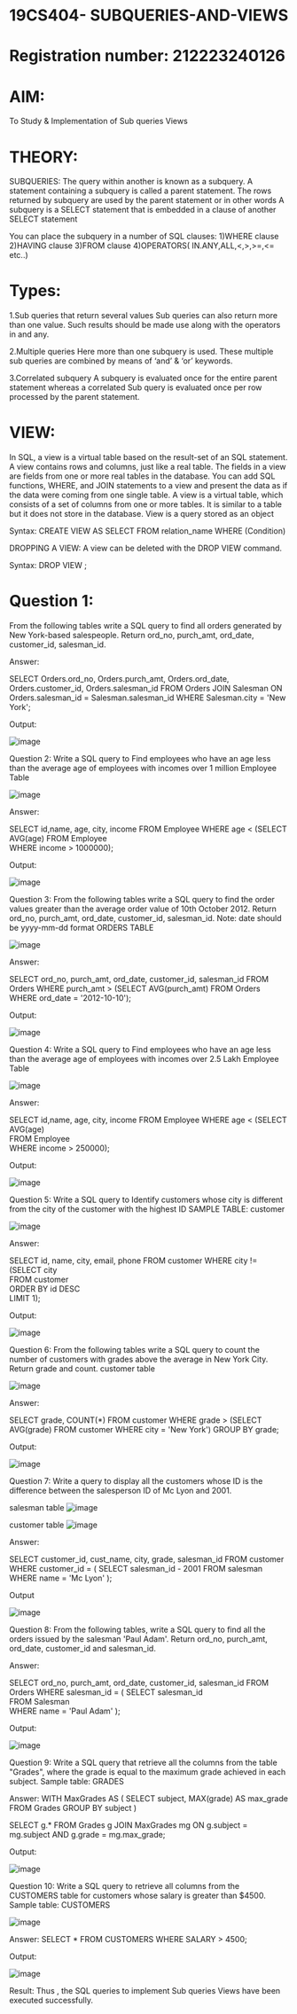 # 19CS404- SUBQUERIES-AND-VIEWS
# Registration number: 212223240126

# AIM: 
To Study & Implementation of Sub queries Views 
 
# THEORY: 
SUBQUERIES: 
The query within another is known as a subquery. A statement containing a subquery is called a 
parent statement. The rows returned by subquery are used by the parent statement or in other 
words A subquery is a SELECT statement that is embedded in a clause of another SELECT 
statement 
 
You can place the subquery in a number of SQL clauses: 
1)WHERE clause 
2)HAVING clause 
3)FROM clause 
4)OPERATORS( IN.ANY,ALL,<,>,>=,<= etc..) 
 
# Types: 
1.Sub queries that return several values 
Sub queries can also return more than one value. Such results should be made use along with the 
operators in and any. 
 
2.Multiple queries 
Here more than one subquery is used. These multiple sub queries are combined by means of 
‘and’ & ‘or’ keywords. 
 
3.Correlated subquery 
A subquery is evaluated once for the entire parent statement whereas a correlated Sub query is 
evaluated once per row processed by the parent statement. 
 
 
 
# VIEW: 

In SQL, a view is a virtual table based on the result-set of an SQL statement. A view contains 
rows and columns, just like a real table. The fields in a view are fields from one or more real 
tables in the database. You can add SQL functions, WHERE, and JOIN statements to a view and 
present the data as if the data were coming from one single table. A view is a virtual table, which 
consists of a set of columns from one or more tables. It is similar to a table but it does not store 
in the database. View is a query stored as an object 
  
Syntax: 
CREATE VIEW AS 
SELECT FROM relation_name WHERE (Condition) 
 
DROPPING A VIEW: 
A view can be deleted with the DROP VIEW command. 
 
Syntax: DROP VIEW ; 
 
# Question 1: 
From the following tables write a SQL query to find all orders generated by New York-based 
salespeople. Return ord_no, purch_amt, ord_date, customer_id, salesman_id. 
 
Answer: 

SELECT Orders.ord_no, Orders.purch_amt, Orders.ord_date, Orders.customer_id, 
Orders.salesman_id 
FROM Orders 
JOIN Salesman ON Orders.salesman_id = Salesman.salesman_id 
WHERE Salesman.city = 'New York'; 

Output: 

 ![image](https://github.com/user-attachments/assets/2714a9eb-f64d-4a9c-acbb-b973e0dca3e2)

 
Question 2: 
Write a SQL query to Find employees who have an age less than the average age of employees 
with incomes over 1 million 
Employee Table 

![image](https://github.com/user-attachments/assets/f4c44c07-1f1a-4c48-ba21-210a1ba269d6)

 
Answer: 

SELECT id,name, age, city, income 
FROM Employee 
WHERE age < (SELECT AVG(age)
             FROM Employee  
             WHERE income > 1000000); 
 
Output: 
 
![image](https://github.com/user-attachments/assets/1f84c318-3c56-426f-b310-9c06fbcf7fe3)

Question 3: 
From the following tables write a SQL query to find the order values greater than the average 
order value of 10th October 2012. Return ord_no, purch_amt, ord_date, customer_id, 
salesman_id. 
Note: date should be yyyy-mm-dd format 
ORDERS TABLE 

![image](https://github.com/user-attachments/assets/71f65535-d446-4156-b338-59c4897063d0)

Answer: 

SELECT ord_no, purch_amt, ord_date, customer_id, salesman_id 
FROM Orders 
WHERE purch_amt > (SELECT AVG(purch_amt) 
                   FROM Orders 
                   WHERE ord_date = '2012-10-10'); 


Output: 

![image](https://github.com/user-attachments/assets/f435d383-111b-48c8-b125-7a74b1e3b433)
 
 
Question 4: 
Write a SQL query to Find employees who have an age less than the average age of employees 
with incomes over 2.5 Lakh 
Employee Table 

![image](https://github.com/user-attachments/assets/be9dd5aa-d94f-49b6-801c-3e5f1cb91542)

Answer: 

SELECT id,name, age, city, income 
FROM Employee 
WHERE age < (SELECT AVG(age)  
             FROM Employee  
             WHERE income > 250000); 
 
Output: 
 
![image](https://github.com/user-attachments/assets/03d8c9a9-3cfc-4a44-b29e-653de3668517)
 
Question 5: 
Write a SQL query to Identify customers whose city is different from the city of the customer 
with the highest ID 
SAMPLE TABLE: customer 

![image](https://github.com/user-attachments/assets/446b2491-d40d-480d-945f-b2a6a15d5798)

Answer: 

SELECT id, name, city, email, phone 
FROM customer 
WHERE city != (SELECT city  
               FROM customer  
               ORDER BY id DESC  
               LIMIT 1);
               
Output: 

![image](https://github.com/user-attachments/assets/65477e26-463a-40ce-b610-7f190b886a90)
 
 
Question 6: 
From the following tables write a SQL query to count the number of customers with grades 
above the average in New York City. Return grade and count. 
customer table 

![image](https://github.com/user-attachments/assets/b818730c-847d-4b6a-8981-75cb0f70fee9)

Answer: 

SELECT grade, COUNT(*) 
FROM customer 
WHERE  grade > (SELECT AVG(grade) FROM customer WHERE city = 'New York') 
GROUP BY grade; 


Output: 

 ![image](https://github.com/user-attachments/assets/c0da5304-f3ef-45d3-a8a7-68989829e460)

 
Question 7: 
Write a query to display all the customers whose ID is the difference between the salesperson ID 
of Mc Lyon and 2001. 

salesman table 
![image](https://github.com/user-attachments/assets/7edacfc0-7b6e-4d8f-8c5a-d9326c2535bb)

customer table 
![image](https://github.com/user-attachments/assets/b44d4c12-e227-43a1-9af2-30e380be7ed7)

Answer: 

SELECT customer_id, cust_name, city, grade, salesman_id 
FROM customer 
WHERE customer_id = ( 
    SELECT salesman_id - 2001 
    FROM salesman 
    WHERE name = 'Mc Lyon' 
); 

Output 
 
![image](https://github.com/user-attachments/assets/6a1bb04b-4eb0-43bd-9551-b211c7272cf8)
 
Question 8: 
From the following tables, write a SQL query to find all the orders issued by the salesman 'Paul 
Adam'. Return ord_no, purch_amt, ord_date, customer_id and salesman_id. 
 
Answer: 

SELECT ord_no, purch_amt, ord_date, customer_id, salesman_id 
FROM Orders 
WHERE salesman_id = ( 
    SELECT salesman_id  
    FROM Salesman  
    WHERE name = 'Paul Adam' 
); 
 
Output: 

![image](https://github.com/user-attachments/assets/9a40849c-55c5-4b3a-88b4-36db2875b4c5)


Question 9: 
Write a SQL query that retrieve all the columns from the table "Grades", where the grade is 
equal to the maximum grade achieved in each subject. 
Sample table: GRADES 
 
Answer: 
WITH MaxGrades AS ( 
    SELECT subject, MAX(grade) AS max_grade 
    FROM Grades 
    GROUP BY subject 
) 
 
SELECT g.* 
FROM Grades g 
JOIN MaxGrades mg ON g.subject = mg.subject AND g.grade = mg.max_grade; 
 
Output: 

![image](https://github.com/user-attachments/assets/74388b8a-f966-45ac-a8f6-4590c7b08d87)
 
 
Question 10: 
Write a SQL query to retrieve all columns from the CUSTOMERS table for customers whose 
salary is greater than $4500. 
Sample table: CUSTOMERS 

![image](https://github.com/user-attachments/assets/7c82dc8f-f3be-451b-ae3d-d99b56797c0a)

 
Answer: 
SELECT * 
FROM CUSTOMERS 
WHERE SALARY > 4500; 
 
Output: 

![image](https://github.com/user-attachments/assets/d0f105ac-d4f5-42f4-a459-2594e641eaa8)
 
 
Result: 
Thus , the SQL queries to implement Sub queries Views have been executed successfully.
